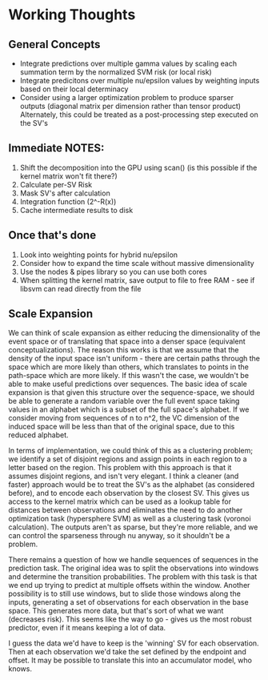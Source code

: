 Working Thoughts
====

General Concepts
---

* Integrate predictions over multiple gamma values by scaling each summation term by the normalized SVM risk (or local risk)
* Integrate predicitons over multiple nu/epsilon values by weighting inputs based on their local determinacy
* Consider using a larger optimization problem to produce sparser outputs (diagonal matrix per dimension rather than tensor product)
  Alternately, this could be treated as a post-processing step executed on the SV's


Immediate NOTES:
---

1. Shift the decomposition into the GPU using scan()  (is this possible if the kernel matrix won't fit there?)
2. Calculate per-SV Risk
3. Mask SV's after calculation
4. Integration function (2^-R(x))
5. Cache intermediate results to disk


Once that's done
---

1. Look into weighting points for hybrid nu/epsilon
2. Consider how to expand the time scale without massive dimensionality
3. Use the nodes & pipes library so you can use both cores
4. When splitting the kernel matrix, save output to file to free RAM - see if libsvm can read directly from the file


Scale Expansion
---
We can think of scale expansion as either reducing the dimensionality of the event space or of translating that space
into a denser space (equivalent conceptualizations).  The reason this works is that we assume that the density of the
input space isn't uniform - there are certain paths through the space which are more likely than others, which translates
to points in the path-space which are more likely.  If this wasn't the case, we wouldn't be able to make useful
predictions over sequences.  The basic idea of scale expansion is that given this structure over the sequence-space,
we should be able to generate a random variable over the full event space taking values in an alphabet which is a 
subset of the full space's alphabet.  If we consider moving from sequences of n to n^2, the VC dimension of the induced
space will be less than that of the original space, due to this reduced alphabet.

In terms of implementation, we could think of this as a clustering problem; we identify a set of disjoint regions
and assign points in each region to a letter based on the region.  This problem with this approach is that it assumes
disjoint regions, and isn't very elegant.  I think a cleaner (and faster) approach would be to treat the SV's as 
the alphabet (as considered before), and to encode each observation by the closest SV. This gives us access to the
kernel matrix which can be used as a lookup table for distances between observations and eliminates the need to do 
another optimization task (hypersphere SVM) as well as a clustering task (voronoi calculation).  The outputs aren't
as sparse, but they're more reliable, and we can control the sparseness through nu anyway, so it shouldn't be a problem.

There remains a question of how we handle sequences of sequences in the prediction task.  The original idea was to 
split the observations into windows and determine the transition probabilities.  The problem with this task is that 
we end up trying to predict at multiple offsets within the window. Another possibility is to still use windows, but
to slide those windows along the inputs, generating a set of observations for each observation in the base space.
This generates more data, but that's sort of what we want (decreases risk).  This seems like the way to go - gives
us the most robust predictor, even if it means keeping a lot of data.

I guess the data we'd have to keep is the 'winning' SV for each observation. Then at each observation we'd take
the set defined by the endpoint and offset.  It may be possible to translate this into an accumulator model, who knows.
